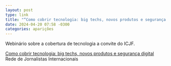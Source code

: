 ```yaml
---
layout: post
type: link
title: "“Como cobrir tecnologia: big techs, novos produtos e segurança digital”, na Rede de Jornalistas Internacionais"
date: 2024-04-20 07:58 -0300
categories: aparições
---
```

Webinário sobre a cobertura de tecnologia a convite do ICJF.

<p class="link"><a href="https://ijnet.org/pt-br/story/como-cobrir-tecnologia-big-techs-novos-produtos-e-segurança-digital">Como cobrir tecnologia: big techs, novos produtos e segurança digital</a><br /><span>Rede de Jornalistas Internacionais</span></p>